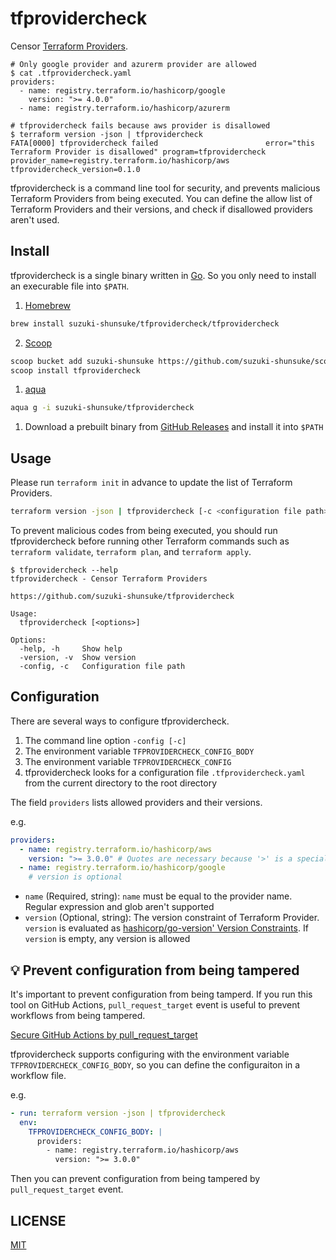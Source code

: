 # tfprovidercheck

Censor [Terraform Providers](https://developer.hashicorp.com/terraform/language/providers).

```console
# Only google provider and azurerm provider are allowed
$ cat .tfprovidercheck.yaml
providers:
  - name: registry.terraform.io/hashicorp/google
    version: ">= 4.0.0"
  - name: registry.terraform.io/hashicorp/azurerm

# tfprovidercheck fails because aws provider is disallowed
$ terraform version -json | tfprovidercheck
FATA[0000] tfprovidercheck failed                        error="this Terraform Provider is disallowed" program=tfprovidercheck provider_name=registry.terraform.io/hashicorp/aws tfprovidercheck_version=0.1.0
```

tfprovidercheck is a command line tool for security, and prevents malicious Terraform Providers from being executed.
You can define the allow list of Terraform Providers and their versions, and check if disallowed providers aren't used.

## Install

tfprovidercheck is a single binary written in [Go](https://go.dev/). So you only need to install an execurable file into `$PATH`.

1. [Homebrew](https://brew.sh/)

```sh
brew install suzuki-shunsuke/tfprovidercheck/tfprovidercheck
```

2. [Scoop](https://scoop.sh/)

```sh
scoop bucket add suzuki-shunsuke https://github.com/suzuki-shunsuke/scoop-bucket
scoop install tfprovidercheck
```

1. [aqua](https://aquaproj.github.io/)

```sh
aqua g -i suzuki-shunsuke/tfprovidercheck
```

1. Download a prebuilt binary from [GitHub Releases](https://github.com/suzuki-shunsuke/tfprovidercheck/releases) and install it into `$PATH`

## Usage

Please run `terraform init` in advance to update the list of Terraform Providers.

```sh
terraform version -json | tfprovidercheck [-c <configuration file path>]
```

To prevent malicious codes from being executed, you should run tfprovidercheck before running other Terraform commands such as `terraform validate`, `terraform plan`, and `terraform apply`.

```console
$ tfprovidercheck --help
tfprovidercheck - Censor Terraform Providers

https://github.com/suzuki-shunsuke/tfprovidercheck

Usage:
  tfprovidercheck [<options>]

Options:
  -help, -h     Show help
  -version, -v  Show version
  -config, -c   Configuration file path
```

## Configuration

There are several ways to configure tfprovidercheck.

1. The command line option `-config [-c]`
1. The environment variable `TFPROVIDERCHECK_CONFIG_BODY`
1. The environment variable `TFPROVIDERCHECK_CONFIG`
1. tfprovidercheck looks for a configuration file `.tfprovidercheck.yaml` from the current directory to the root directory

The field `providers` lists allowed providers and their versions.

e.g.

```yaml
providers:
  - name: registry.terraform.io/hashicorp/aws
    version: ">= 3.0.0" # Quotes are necessary because '>' is a special character for YAML
  - name: registry.terraform.io/hashicorp/google
    # version is optional
```

- `name` (Required, string): `name` must be equal to the provider name. Regular expression and glob aren't supported
- `version` (Optional, string): The version constraint of Terraform Provider. `version` is evaluated as [hashicorp/go-version' Version Constraints](https://github.com/hashicorp/go-version#version-constraints). If `version` is empty, any version is allowed

## :bulb: Prevent configuration from being tampered

It's important to prevent configuration from being tamperd.
If you run this tool on GitHub Actions, `pull_request_target` event is useful to prevent workflows from being tampered.

[Secure GitHub Actions by pull_request_target](https://dev.to/suzukishunsuke/secure-github-actions-by-pullrequesttarget-641)

tfprovidercheck supports configuring with the environment variable `TFPROVIDERCHECK_CONFIG_BODY`, so you can define the configuraiton in a workflow file.

e.g.

```yaml
- run: terraform version -json | tfprovidercheck
  env:
    TFPROVIDERCHECK_CONFIG_BODY: |
      providers:
        - name: registry.terraform.io/hashicorp/aws
          version: ">= 3.0.0"
```

Then you can prevent configuration from being tampered by `pull_request_target` event.

## LICENSE

[MIT](LICENSE)
